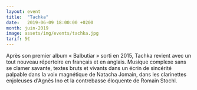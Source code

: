 ```yaml
---
layout: event
title:  "Tachka"
date:   2019-06-09 18:00:00 +0200
month: juin-2019
image: assets/img/events/tachka.jpg
tarif: 5€
---
```


Après son premier album « Balbutiar » sorti en 2015, Tachka revient avec un tout nouveau répertoire en français et en anglais. Musique complexe sans se clamer savante, textes bruts et vivants dans un écrin de sincérité palpable dans la voix magnétique de Natacha Jomain, dans les clarinettes enjoleuses d'Agnès Ino et la contrebasse éloquente de Romain Stochl.
